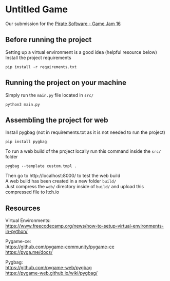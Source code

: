 # Untitled Game

Our submission for the [Pirate Software - Game Jam 16](https://itch.io/jam/pirate)  

## Before running the project
Setting up a virtual environment is a good idea (helpful resource below)  
Install the project requirements
```
pip install -r requirements.txt
```
## Running the project on your machine
Simply run the `main.py` file located in `src/`
```
python3 main.py
```
## Assembling the project for web
Install pygbag (not in requirements.txt as it is not needed to run the project)
```
pip install pygbag
```
To run a web build of the project locally run this command inside the `src/` folder
```
pygbag --template custom.tmpl .
```
Then go to http://localhost:8000/ to test the web build  
A web build has been created in a new folder `build/`  
Just compress the `web/` directory inside of `build/` and upload this compressed file to Itch.io

## Resources
Virtual Environments:  
https://www.freecodecamp.org/news/how-to-setup-virtual-environments-in-python/  

Pygame-ce:  
https://github.com/pygame-community/pygame-ce  
https://pyga.me/docs/  
  
Pygbag:  
https://github.com/pygame-web/pygbag  
https://pygame-web.github.io/wiki/pygbag/  
